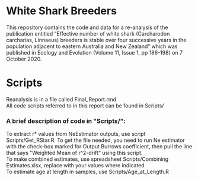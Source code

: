 
# White Shark Breeders

This repository contains the code and data for a re-analysis of the publication entitled “Effective number of white shark (Carcharodon carcharias, Linnaeus) breeders is stable over four successive years in the population adjacent to eastern Australia and New Zealand” which was published in Ecology and Evolution (Volume 11, Issue 1, pp 186-198) on 7 October 2020.

# Scripts 
Reanalysis is in a file called Final_Report.rmd  
All code scripts referred to in this report can be found in Scripts/  
  
### A brief description of code in "Scripts/":  
To extract r* values from NeEstimator outputs, use script Scripts/Get_RStar.R. To get the file needed, you need to run Ne estimator with the check-box marked for Output Burrows coefficient, then pull the line that says "Weighted Mean of r^2-drift" using this script.   
To make combined estimates, use spreadsheet Scripts/Combining Estimates.xlsx, replace with your values where indicated  
To estimate age at length in samples, use Scripts/Age_at_Length.R